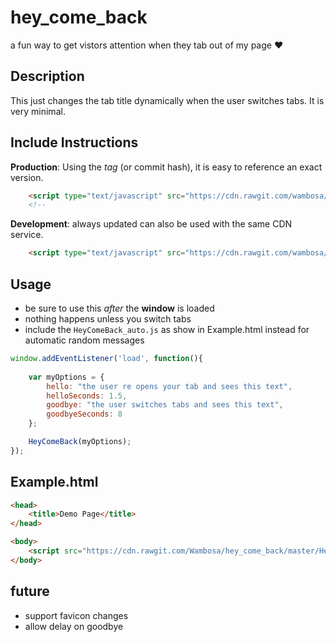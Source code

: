 # hey_come_back
a fun way to get vistors attention when they tab out of my page ❤

## Description
This just changes the tab title dynamically when the user switches tabs.
It is very minimal.

## Include Instructions
**Production**: Using the _tag_ (or commit hash), it is easy to reference an exact version.
```HTML
    <script type="text/javascript" src="https://cdn.rawgit.com/wambosa/hey_come_back/f0c684f/HeyComeBack.js"></script>
    <!--                                                                             ^^^^^^^ this is the tag/hash  -->
```
**Development**: always updated can also be used with the same CDN service.
```HTML
    <script type="text/javascript" src="https://cdn.rawgit.com/wambosa/hey_come_back/master/HeyComeBack.js"></script>
```

## Usage
- be sure to use this _after_ the **window** is loaded
- nothing happens unless you switch tabs
- include the ```HeyComeBack_auto.js``` as show in Example.html instead for automatic random messages
```javascript
window.addEventListener('load', function(){
    
    var myOptions = {
        hello: "the user re opens your tab and sees this text",
        helloSeconds: 1.5,
        goodbye: "the user switches tabs and sees this text",
        goodbyeSeconds: 8
    };

    HeyComeBack(myOptions);
});
```

## Example.html
```HTML
<head>
    <title>Demo Page</title>
</head>

<body>
    <script src="https://cdn.rawgit.com/Wambosa/hey_come_back/master/HeyComeBack_auto.js"></script>
</body>
```

## future
- support favicon changes
- allow delay on goodbye